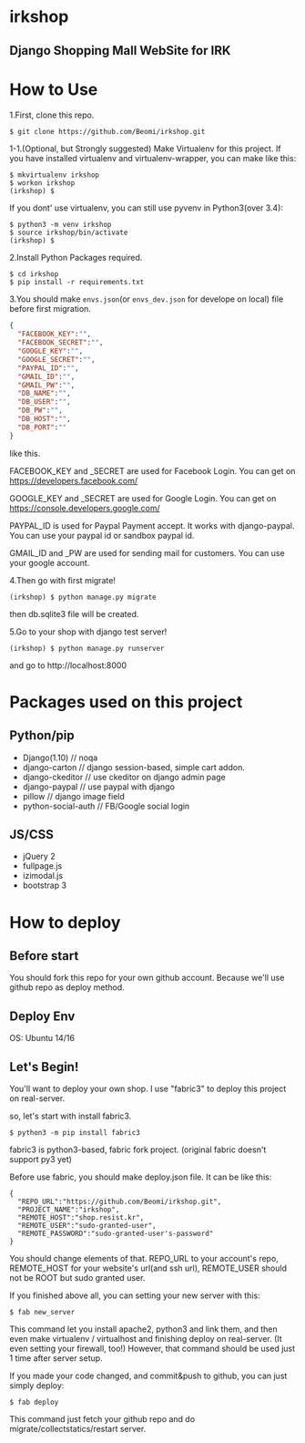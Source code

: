 # irkshop
## Django Shopping Mall WebSite for IRK

# How to Use

1.First, clone this repo.
```sh
$ git clone https://github.com/Beomi/irkshop.git
```

1-1.(Optional, but Strongly suggested) Make Virtualenv for this project.
If you have installed virtualenv and virtualenv-wrapper, you can make like this:
```
$ mkvirtualenv irkshop
$ workon irkshop
(irkshop) $ 
```

If you dont' use virtualenv, you can still use pyvenv in Python3(over 3.4):
```
$ python3 -m venv irkshop
$ source irkshop/bin/activate
(irkshop) $
```


2.Install Python Packages required.
```
$ cd irkshop
$ pip install -r requirements.txt
```

3.You should make `envs.json`(or `envs_dev.json` for develope on local) file before first migration.
```json
{
  "FACEBOOK_KEY":"",
  "FACEBOOK_SECRET":"",
  "GOOGLE_KEY":"",
  "GOOGLE_SECRET":"",
  "PAYPAL_ID":"",
  "GMAIL_ID":"",
  "GMAIL_PW":"",
  "DB_NAME":"",
  "DB_USER":"",
  "DB_PW":"",
  "DB_HOST":"",
  "DB_PORT":""
}

```
like this.

FACEBOOK_KEY and _SECRET are used for Facebook Login.
You can get on https://developers.facebook.com/

GOOGLE_KEY and _SECRET are used for Google Login.
You can get on https://console.developers.google.com/

PAYPAL_ID is used for Paypal Payment accept. It works with django-paypal.
You can use your paypal id or sandbox paypal id.

GMAIL_ID and _PW are used for sending mail for customers.
You can use your google account.

4.Then go with first migrate!
```
(irkshop) $ python manage.py migrate
```
then db.sqlite3 file will be created.

5.Go to your shop with django test server!
```
(irkshop) $ python manage.py runserver
```
and go to http://localhost:8000

# Packages used on this project
## Python/pip
- Django(1.10) // noqa
- django-carton // django session-based, simple cart addon.
- django-ckeditor // use ckeditor on django admin page
- django-paypal // use paypal with django
- pillow // django image field
- python-social-auth // FB/Google social login
## JS/CSS
- jQuery 2
- fullpage.js
- izimodal.js
- bootstrap 3

# How to deploy
## Before start
You should fork this repo for your own github account.
Because we'll use github repo as deploy method.

## Deploy Env
OS: Ubuntu 14/16

## Let's Begin!
You'll want to deploy your own shop.
I use "fabric3" to deploy this project on real-server.

so, let's start with install fabric3.
```
$ python3 -m pip install fabric3
```
fabric3 is python3-based, fabric fork project. 
(original fabric doesn't support py3 yet)

Before use fabric, you should make deploy.json file.
It can be like this:
```
{
  "REPO_URL":"https://github.com/Beomi/irkshop.git",
  "PROJECT_NAME":"irkshop",
  "REMOTE_HOST":"shop.resist.kr",
  "REMOTE_USER":"sudo-granted-user",
  "REMOTE_PASSWORD":"sudo-granted-user's-password"
}
```
You should change elements of that.
REPO_URL to your account's repo,
REMOTE_HOST for your website's url(and ssh url),
REMOTE_USER should not be ROOT but sudo granted user.

If you finished above all, you can setting your new server with this:
```
$ fab new_server
```
This command let you install apache2, python3 and link them, and then even make virtualenv / virtualhost and finishing deploy on real-server.
(It even setting your firewall, too!)
However, that command should be used just 1 time after server setup.

If you made your code changed, and commit&push to github, you can just simply deploy:
```
$ fab deploy
```
This command just fetch your github repo and do migrate/collectstatics/restart server.
